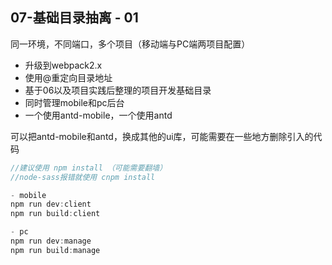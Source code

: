 
## 07-基础目录抽离 - 01

同一环境，不同端口，多个项目（移动端与PC端两项目配置）

- 升级到webpack2.x
- 使用@重定向目录地址
- 基于06以及项目实践后整理的项目开发基础目录
- 同时管理mobile和pc后台
- 一个使用antd-mobile，一个使用antd

可以把antd-mobile和antd，换成其他的ui库，可能需要在一些地方删除引入的代码

```js
//建议使用 npm install （可能需要翻墙）
//node-sass报错就使用 cnpm install

- mobile
npm run dev:client
npm run build:client

- pc
npm run dev:manage
npm run build:manage

```




